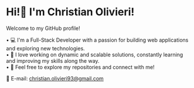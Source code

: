 # Hi!👋 I'm Christian Olivieri!<br>

Welcome to my GitHub profile!

• 💻 I'm a Full-Stack Developer with a passion for building web applications and exploring new technologies.<br>
• 🚀 I love working on dynamic and scalable solutions, constantly learning and improving my skills along the way.<br>
• 📂 Feel free to explore my repositories and connect with me!<br>

📧 E-mail: christian.olivieri93@gmail.com
